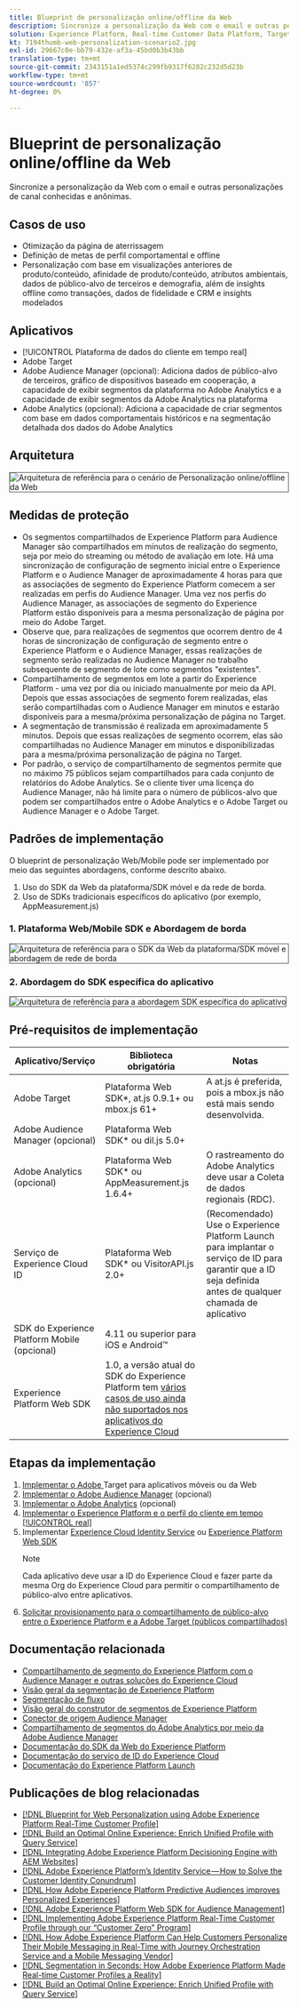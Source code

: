 ```yaml
---
title: Blueprint de personalização online/offline da Web
description: Sincronize a personalização da Web com o email e outras personalizações de canal conhecidas e anônimas.
solution: Experience Platform, Real-time Customer Data Platform, Target, Audience Manager, Analytics, Experience Cloud Services, Data Collection
kt: 7194thumb-web-personalization-scenario2.jpg
exl-id: 29667c0e-bb79-432e-af3a-45bd0b3b43bb
translation-type: tm+mt
source-git-commit: 2343151a1ed5374c299fb9317f6282c232d5d23b
workflow-type: tm+mt
source-wordcount: '857'
ht-degree: 0%

---
```


# Blueprint de personalização online/offline da Web

Sincronize a personalização da Web com o email e outras personalizações de canal conhecidas e anônimas.

## Casos de uso

* Otimização da página de aterrissagem
* Definição de metas de perfil comportamental e offline
* Personalização com base em visualizações anteriores de produto/conteúdo, afinidade de produto/conteúdo, atributos ambientais, dados de público-alvo de terceiros e demografia, além de insights offline como transações, dados de fidelidade e CRM e insights modelados

## Aplicativos

* [!UICONTROL Plataforma de dados do cliente em tempo real]
* Adobe Target
* Adobe Audience Manager (opcional): Adiciona dados de público-alvo de terceiros, gráfico de dispositivos baseado em cooperação, a capacidade de exibir segmentos da plataforma no Adobe Analytics e a capacidade de exibir segmentos da Adobe Analytics na plataforma
* Adobe Analytics (opcional): Adiciona a capacidade de criar segmentos com base em dados comportamentais históricos e na segmentação detalhada dos dados do Adobe Analytics

## Arquitetura

<img src="assets/onoff.svg" alt="Arquitetura de referência para o cenário de Personalização online/offline da Web" style="border:1px solid #4a4a4a" />

## Medidas de proteção

* Os segmentos compartilhados de Experience Platform para Audience Manager são compartilhados em minutos de realização do segmento, seja por meio do streaming ou método de avaliação em lote. Há uma sincronização de configuração de segmento inicial entre o Experience Platform e o Audience Manager de aproximadamente 4 horas para que as associações de segmento do Experience Platform comecem a ser realizadas em perfis do Audience Manager. Uma vez nos perfis do Audience Manager, as associações de segmento do Experience Platform estão disponíveis para a mesma personalização de página por meio do Adobe Target.
* Observe que, para realizações de segmentos que ocorrem dentro de 4 horas de sincronização de configuração de segmento entre o Experience Platform e o Audience Manager, essas realizações de segmento serão realizadas no Audience Manager no trabalho subsequente de segmento de lote como segmentos &quot;existentes&quot;.
* Compartilhamento de segmentos em lote a partir do Experience Platform - uma vez por dia ou iniciado manualmente por meio da API. Depois que essas associações de segmento forem realizadas, elas serão compartilhadas com o Audience Manager em minutos e estarão disponíveis para a mesma/próxima personalização de página no Target.
* A segmentação de transmissão é realizada em aproximadamente 5 minutos. Depois que essas realizações de segmento ocorrem, elas são compartilhadas no Audience Manager em minutos e disponibilizadas para a mesma/próxima personalização de página no Target.
* Por padrão, o serviço de compartilhamento de segmentos permite que no máximo 75 públicos sejam compartilhados para cada conjunto de relatórios do Adobe Analytics. Se o cliente tiver uma licença do Audience Manager, não há limite para o número de públicos-alvo que podem ser compartilhados entre o Adobe Analytics e o Adobe Target ou Audience Manager e o Adobe Target.

## Padrões de implementação

O blueprint de personalização Web/Mobile pode ser implementado por meio das seguintes abordagens, conforme descrito abaixo.

1. Uso do SDK da Web da plataforma/SDK móvel e da rede de borda.
1. Uso de SDKs tradicionais específicos do aplicativo (por exemplo, AppMeasurement.js)

### 1. Plataforma Web/Mobile SDK e Abordagem de borda

<img src="assets/websdkflow.svg" alt="Arquitetura de referência para o SDK da Web da plataforma/SDK móvel e abordagem de rede de borda" style="border:1px solid #4a4a4a" />

### 2. Abordagem do SDK específica do aplicativo

<img src="assets/appsdkflow.png" alt="Arquitetura de referência para a abordagem SDK específica do aplicativo" style="border:1px solid #4a4a4a" />

## Pré-requisitos de implementação

| Aplicativo/Serviço | Biblioteca obrigatória | Notas |
|---|---|---|
| Adobe Target | Plataforma Web SDK*, at.js 0.9.1+ ou mbox.js 61+ | A at.js é preferida, pois a mbox.js não está mais sendo desenvolvida. |
| Adobe Audience Manager (opcional) | Plataforma Web SDK* ou dil.js 5.0+ |  |
| Adobe Analytics (opcional) | Plataforma Web SDK* ou AppMeasurement.js 1.6.4+ | O rastreamento do Adobe Analytics deve usar a Coleta de dados regionais (RDC). |
| Serviço de Experience Cloud ID | Plataforma Web SDK* ou VisitorAPI.js 2.0+ | (Recomendado) Use o Experience Platform Launch para implantar o serviço de ID para garantir que a ID seja definida antes de qualquer chamada de aplicativo |
| SDK do Experience Platform Mobile (opcional) | 4.11 ou superior para iOS e Android™ |  |
| Experience Platform Web SDK | 1.0, a versão atual do SDK do Experience Platform tem [vários casos de uso ainda não suportados nos aplicativos do Experience Cloud](https://github.com/adobe/alloy/projects/5) |  |


## Etapas da implementação

1. [Implementar o Adobe ](https://experienceleague.adobe.com/docs/target/using/implement-target/implementing-target.html) Target para aplicativos móveis ou da Web
1. [Implementar o Adobe Audience Manager](https://experienceleague.adobe.com/docs/audience-manager/user-guide/implementation-integration-guides/implement-audience-manager.html)  (opcional)
1. [Implementar o Adobe Analytics](https://experienceleague.adobe.com/docs/analytics/implementation/home.html)   (opcional)
1. [Implementar o Experience Platform e o perfil do cliente em tempo  [!UICONTROL real]](https://experienceleague.adobe.com/docs/platform-learn/getting-started-for-data-architects-and-data-engineers/overview.html)
1. Implementar [Experience Cloud Identity Service](https://experienceleague.adobe.com/docs/id-service/using/implementation/implementation-guides.html) ou [Experience Platform Web SDK](https://experienceleague.adobe.com/docs/experience-platform/edge/home.html)
   >[!NOTE]
   >
   >Cada aplicativo deve usar a ID do Experience Cloud e fazer parte da mesma Org do Experience Cloud para permitir o compartilhamento de público-alvo entre aplicativos.
1. [Solicitar provisionamento para o compartilhamento de público-alvo entre o Experience Platform e a Adobe Target (públicos compartilhados)](https://www.adobe.com/go/audiences)

## Documentação relacionada

* [Compartilhamento de segmento do Experience Platform com o Audience Manager e outras soluções do Experience Cloud](https://experienceleague.adobe.com/docs/audience-manager/user-guide/implementation-integration-guides/integration-experience-platform/aam-aep-audience-sharing.html)
* [Visão geral da segmentação de Experience Platform](https://experienceleague.adobe.com/docs/experience-platform/segmentation/home.html)
* [Segmentação de fluxo](https://experienceleague.adobe.com/docs/experience-platform/segmentation/api/streaming-segmentation.html)
* [Visão geral do construtor de segmentos de Experience Platform](https://experienceleague.adobe.com/docs/experience-platform/segmentation/ui/overview.html)
* [Conector de origem Audience Manager](https://experienceleague.adobe.com/docs/experience-platform/sources/connectors/adobe-applications/audience-manager.html)
* [Compartilhamento de segmentos do Adobe Analytics por meio da Adobe Audience Manager](https://experienceleague.adobe.com/docs/analytics/components/segmentation/segmentation-workflow/seg-publish.html)
* [Documentação do SDK da Web do Experience Platform](https://experienceleague.adobe.com/docs/experience-platform/edge/home.html)
* [Documentação do serviço de ID do Experience Cloud](https://experienceleague.adobe.com/docs/id-service/using/home.html)
* [Documentação do Experience Platform Launch](https://experienceleague.adobe.com/docs/launch/using/home.html)

## Publicações de blog relacionadas

* [[!DNL Blueprint for Web Personalization using Adobe Experience Platform Real-Time Customer Profile]](https://medium.com/adobetech/blueprint-for-web-personalization-using-adobe-experience-platform-real-time-customer-profile-fef2ce7a4b2f)
* [[!DNL Build an Optimal Online Experience: Enrich Unified Profile with Query Service]](https://medium.com/adobetech/build-an-optimal-online-experience-enrich-unified-profile-with-query-service-8027c196ab33)
* [[!DNL Integrating Adobe Experience Platform Decisioning Engine with AEM Websites]](https://jaeness.medium.com/integrating-adobe-experience-platform-decisioning-engine-with-aem-websites-9c222acd12e2)
* [[!DNL Adobe Experience Platform’s Identity Service — How to Solve the Customer Identity Conundrum]](https://medium.com/adobetech/adobe-experience-platforms-identity-service-how-to-solve-the-customer-identity-conundrum-f95e22d16ea9)
* [[!DNL How Adobe Experience Platform Predictive Audiences improves Personalized Experiences]](https://medium.com/adobetech/how-adobe-experience-platform-predictive-audiences-improves-personalized-experiences-1f75a60cb7a3)
* [[!DNL Adobe Experience Platform Web SDK for Audience Management]](https://medium.com/adobetech/adobe-experience-platform-web-sdk-for-audience-management-751fa6d063bc)
* [[!DNL Implementing Adobe Experience Platform Real-Time Customer Profile through our “Customer Zero” Program]](https://medium.com/adobetech/implementing-adobe-experience-platform-real-time-customer-profile-through-our-customer-zero-32e7cd952896)
* [[!DNL How Adobe Experience Platform Can Help Customers Personalize Their Mobile Messaging in Real-Time with Journey Orchestration Service and a Mobile Messaging Vendor]](https://medium.com/adobetech/how-adobe-experience-platform-helped-a-client-personalize-their-mobile-messaging-in-real-time-with-7d634aefa098)
* [[!DNL Segmentation in Seconds: How Adobe Experience Platform Made Real-time Customer Profiles a Reality]](https://medium.com/adobetech/segmentation-in-seconds-how-adobe-experience-platform-made-real-time-customer-profiles-a-reality-a7a8552b0847)
* [[!DNL Build an Optimal Online Experience: Enrich Unified Profile with Query Service]](https://medium.com/adobetech/build-an-optimal-online-experience-enrich-unified-profile-with-query-service-8027c196ab33)

